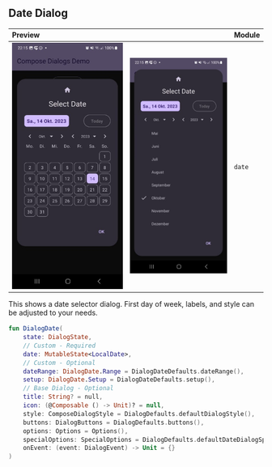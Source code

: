 ## Date Dialog

| Preview | | Module |
| :- | :- | :- |
| ![Preview](screenshots/demo_calendar1.jpg "Preview") | ![Preview](screenshots/demo_calendar2.jpg "Preview") | `date` |

This shows a date selector dialog. First day of week, labels, and style can be adjusted to your needs.

```kotlin
fun DialogDate(
    state: DialogState,
    // Custom - Required
    date: MutableState<LocalDate>,
    // Custom - Optional
    dateRange: DialogDate.Range = DialogDateDefaults.dateRange(),
    setup: DialogDate.Setup = DialogDateDefaults.setup(),
    // Base Dialog - Optional
    title: String? = null,
    icon: (@Composable () -> Unit)? = null,
    style: ComposeDialogStyle = DialogDefaults.defaultDialogStyle(),
    buttons: DialogButtons = DialogDefaults.buttons(),
    options: Options = Options(),
    specialOptions: SpecialOptions = DialogDefaults.defaultDateDialogSpecialOptions(),
    onEvent: (event: DialogEvent) -> Unit = {}
)
```